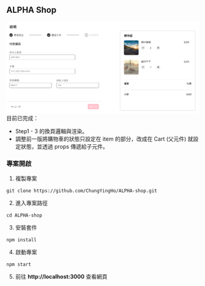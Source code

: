 ## ALPHA Shop
![](./public/sreenshot-3.png)
目前已完成：
* Step1 - 3 的換頁邏輯與渲染。
* 調整前一版將購物車的狀態只設定在 item 的部分，改成在 Cart (父元件) 就設定狀態，並透過 props 傳遞給子元件。
### 專案開啟
1. 複製專案
```
git clone https://github.com/ChungYingHo/ALPHA-shop.git
```
2. 進入專案路徑
```
cd ALPHA-shop
```
3. 安裝套件
```
npm install
```
4. 啟動專案
```
npm start
```
5. 前往 **http://localhost:3000** 查看網頁